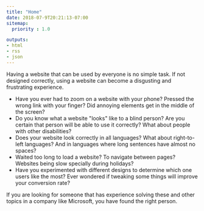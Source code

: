 ```yaml
---
title: "Home"
date: 2018-07-9T20:21:13-07:00
sitemap:
  priority : 1.0

outputs:
- html
- rss
- json
---
```


<p>Having a website that can be used by everyone is no simple task. If not designed correctly, using a website can become a disgusting and frustrating experience.</p>
<ul>
  <li>Have you ever had to zoom on a website with your phone? Pressed the wrong link with your finger? Did annoying elements get in the middle of the screen?</li>
  <li>Do you know what a website "looks" like to a blind person? Are you certain that person will be able to use it correctly? What about people with other disabilities?</li>
  <li>Does your website look correctly in all languages? What about right-to-left languages? And in languages where long sentences have almost no spaces?</li>
  <li>Waited too long to load a website? To navigate between pages? Websites being slow specially during holidays?</li>
  <li>Have you experimented with different designs to determine which one users like the most? Ever wondered if tweaking some things will improve your conversion rate?</li>
</ul>
<p>If you are looking for someone that has experience solving these and other topics in a company like Microsoft, you have found the right person.</p>
